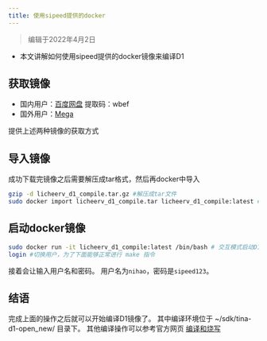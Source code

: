 ```yaml
---
title: 使用sipeed提供的docker
---
```


> 编辑于2022年4月2日 

- 本文讲解如何使用sipeed提供的docker镜像来编译D1

## 获取镜像

- 国内用户：[百度网盘](https://pan.baidu.com/s/1QJTaDw6kkTM4c_GAlmG0hg)  提取码：wbef
- 国外用户：[Mega](https://mega.nz/folder/lx4CyZBA#PiFhY7oSVQ3gp2ZZ_AnwYA)

提供上述两种镜像的获取方式

## 导入镜像

成功下载完镜像之后需要解压成tar格式，然后再docker中导入

```bash
gzip -d licheerv_d1_compile.tar.gz #解压成tar文件
sudo docker import licheerv_d1_compile.tar licheerv_d1_compile:latest #docker导入镜像
```

## 启动docker镜像

```bash
sudo docker run -it licheerv_d1_compile:latest /bin/bash # 交互模式启动D1镜像编译环境
login #切换用户，为了下面能够正常进行 make 指令
```

接着会让输入用户名和密码。
用户名为`nihao`，密码是`sipeed123`。

## 结语

完成上面的操作之后就可以开始编译D1镜像了。
其中编译环境位于 ~/sdk/tina-d1-open_new/ 目录下。
其他编译操作可以参考官方网页 [编译和烧写](https://d1.docs.aw-ol.com/study/study_4compile/)

